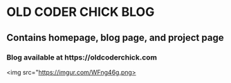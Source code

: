 <h1>OLD CODER CHICK BLOG</h1>
<h2>Contains homepage, blog page, and project page</h2>
<h3>Blog available at https://oldcoderchick.com</h3>



<img src="https://imgur.com/WFng46g.png>